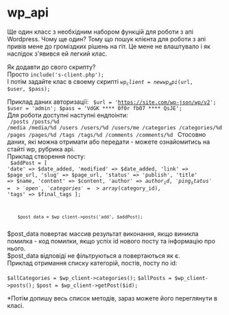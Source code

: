 # wp_api
Ще один класс з необхідним набором функцій для роботи з апі Wordpress. 
Чому ще один? Тому що пошук клієнта для роботи з апі привів мене до громіздких рішень на гіт. Це мене не влаштувало і як наслідок з'явився ей легкий клас. 

Як додавти до свого скрипту? <br>
Просто  <code>include('s-client.php'); </code><br>
І потім задайте клас в своему скрипті <code>$wp_client = new wp_api($url, $user, $pass); </code><br>

Приклад даних авторизації:
 <code>
$url  = 'https://site.com/wp-json/wp/v2';
$user = 'admin';
$pass = 'VdGK **** 0f0r fb07 **** QsJE';
</code><br>
Для роботи доступні наступні ендпоінти:
<br><code>
/posts
/posts/%d
/media
/media/%d
/users
/users/%d
/users/me
/categories
/categories/%d
/pages
/pages/%d
/tags
/tags/%d
/comments
/comments/%d
</code>
Стосовно даних, які можна отримати або передати - можете ознайомитись на стайті wp, рубрика api.
<br>
Приклад створення посту:<br>
<code>
$addPost = [
			'date'    => $date_added,
			'modified' => $date_added,
			'link'    => $page_url,
			'slug'    => $page_url,
			'status'  => 'publish',
			'title'   => $name,
			'content' => $content,
			'author'  => $author_id,
			'ping_status'  => 'open',
			'categories' => array($category_id),
			'tags'    => $final_tags
		];

		$post_data = $wp_client->posts('add', $addPost);
</code>
$post_data повертає массив результат виконання, якщо виникла помилка - код помилки, якщо успіх id нового посту та інформацію про нього. <br>
$post_data відповіді не фільтруються а повертаються як є.<br>
Приклад отримання списку категорій, постів, посту по id:<br><br>
<code>$allCategories = $wp_client->categories();</code>
<code>$allPosts = $wp_client->posts();</code>
<code>$post = $wp_client->getPost($id);</code>

*Потім допишу весь список методів, зараз можете його переглянути в класі.

